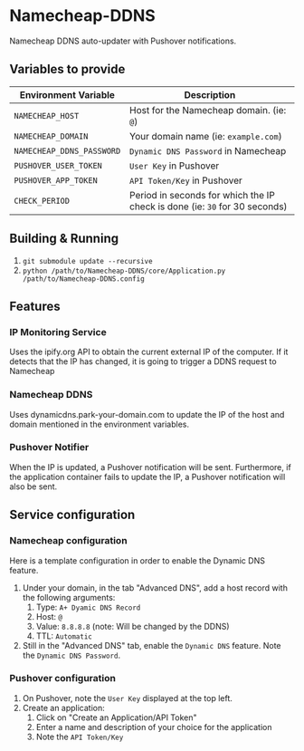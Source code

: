 # Namecheap-DDNS

Namecheap DDNS auto-updater with Pushover notifications. 

## Variables to provide

| Environment Variable | Description |
| -------------------- | ----------- |
| `NAMECHEAP_HOST` | Host for the Namecheap domain. (ie: `@`) |
| `NAMECHEAP_DOMAIN` | Your domain name (ie: `example.com`) |
| `NAMECHEAP_DDNS_PASSWORD` | `Dynamic DNS Password` in Namecheap |
| `PUSHOVER_USER_TOKEN` | `User Key` in Pushover |
| `PUSHOVER_APP_TOKEN` | `API Token/Key` in Pushover |
| `CHECK_PERIOD` | Period in seconds for which the IP check is done (ie: `30` for 30 seconds) |

## Building & Running

1. `git submodule update --recursive`
2. `python /path/to/Namecheap-DDNS/core/Application.py /path/to/Namecheap-DDNS.config`

## Features

### IP Monitoring Service

Uses the ipify.org API to obtain the current external IP of the computer. If it detects that the IP has changed, it is going to trigger a DDNS request to Namecheap

### Namecheap DDNS

Uses dynamicdns.park-your-domain.com to update the IP of the host and domain mentioned in the environment variables. 

### Pushover Notifier

When the IP is updated, a Pushover notification will be sent. Furthermore, if the application container fails to update the IP, a Pushover notification will also be sent.

## Service configuration

### Namecheap configuration

Here is a template configuration in order to enable the Dynamic DNS feature.

1. Under your domain, in the tab "Advanced DNS", add a host record with the following arguments:
   1. Type: `A+ Dyamic DNS Record`
   1. Host: `@`
   1. Value: `8.8.8.8` (note: Will be changed by the DDNS)
   1. TTL: `Automatic`
1. Still in the "Advanced DNS" tab, enable the `Dynamic DNS` feature. Note the `Dynamic DNS Password`.

### Pushover configuration

1. On Pushover, note the `User Key` displayed at the top left.
1. Create an application:
   1. Click on "Create an Application/API Token"
   1. Enter a name and description of your choice for the application
   1. Note the `API Token/Key`
